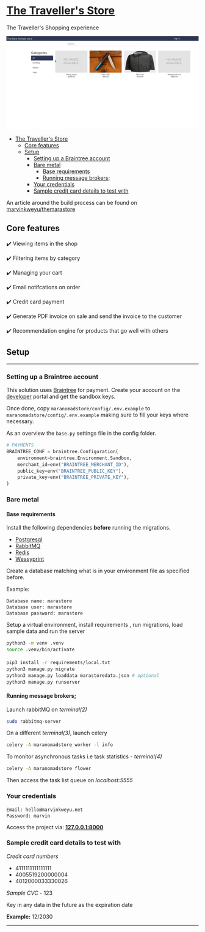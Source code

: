 # [The Traveller's Store](https://www.marvinkweyu.net/projects/the_travellers_store)

The Traveller's Shopping experience


![The Traveller](./screens/marastorereview.gif)
- [The Traveller's Store](#the-travellers-store)
  - [Core features](#core-features)
  - [Setup](#setup)
    - [Setting up a Braintree account](#setting-up-a-braintree-account)
    - [Bare metal](#bare-metal)
      - [Base requirements](#base-requirements)
      - [Running message brokers;](#running-message-brokers)
    - [Your credentials](#your-credentials)
    - [Sample credit card details to test with](#sample-credit-card-details-to-test-with)



An article around the build process can be found on [marvinkweyu/themarastore](https://www.marvinkweyu.net/projects/the_travellers_store)
## Core features
:heavy_check_mark: Viewing items in the shop

:heavy_check_mark: Filtering items by category

:heavy_check_mark: Managing your cart

:heavy_check_mark: Email notifcations on order

:heavy_check_mark: Credit card payment

:heavy_check_mark: Generate PDF invoice on sale and send the invoice to the customer

:heavy_check_mark: Recommendation engine for products that go well with others


## Setup
---

### Setting up a Braintree account

This solution uses [Braintree](https://www.braintreepayments.com/) for payment. Create your account on the [developer](https://sandbox.braintreegateway.com) portal and get the sandbox keys.

Once done, copy `maranomadstore/config/.env.example` to `maranomadstore/config/.env.example` making sure to fill your keys where necessary.

As an overview the `base.py` settings file in the config folder.

```python
# PAYMENTS
BRAINTREE_CONF = braintree.Configuration(
    environment=braintree.Environment.Sandbox,
    merchant_id=env("BRAINTREE_MERCHANT_ID"),
    public_key=env("BRAINTREE_PUBLIC_KEY"),
    private_key=env("BRAINTREE_PRIVATE_KEY"),
)

```

### Bare metal
#### Base requirements

Install the following dependencies **before** running the migrations.

- [Postgresql](https://www.postgresql.org/download/)
- [RabbitMQ](https://www.rabbitmq.com/download.html)
- [Redis](https://redis.io/)
- [Weasyprint](https://weasyprint.org/)


Create a database matching what is in your environment file as specified before.

Example:
```
Database name: marastore
Database user: marastore
Database password: marastore
```
Setup a virtual environment, install requirements , run migrations, load sample data and run the server

```bash
python3 -m venv .venv
source .venv/bin/activate

pip3 install -r requirements/local.txt
python3 manage.py migrate
python3 manage.py loaddata marastoredata.json # optional
python3 manage.py runserver
```

#### Running message brokers;
Launch rabbitMQ on *terminal(2)*
```bash
sudo rabbitmq-server
```
On a different *terminal(3)*, launch celery

```bash
celery -A maranomadstore worker -l info
```

To monitor asynchronous tasks i.e task statistics - *terminal(4)*
```bash
celery -A maranomadstore flower
```
Then access the task list queue on *localhost:5555*


### Your credentials

```
Email: hello@marvinkweyu.net
Password: marvin
```
Access the project via: **[127.0.0.1:8000](127.0.0.1:8000)**



### Sample credit card details to test with

*Credit card numbers*
- 4111111111111111
- 4005519200000004
- 4012000033330026

*Sample CVC* - 123

Key in any data in the future as the expiration date

**Example:**
12/2030

---
